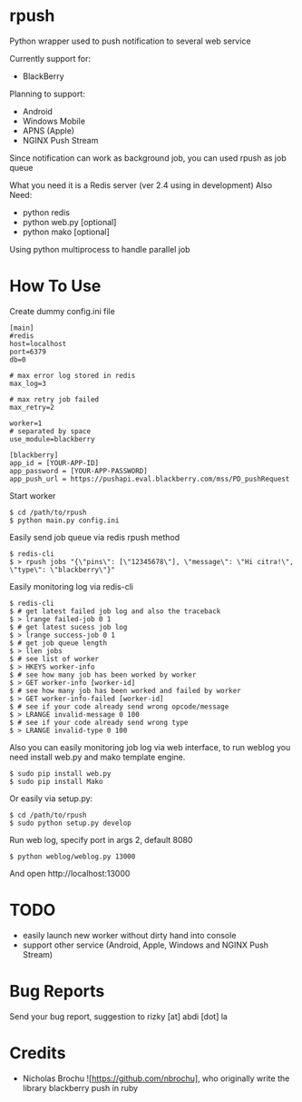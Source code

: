 rpush
=====

Python wrapper used to push notification to several web service

Currently support for:

 * BlackBerry

Planning to support:

 * Android
 * Windows Mobile
 * APNS (Apple)
 * NGINX Push Stream
 
Since notification can work as background job, you can used rpush as job queue

What you need it is a Redis server (ver 2.4 using in development)
Also Need:

 * python redis
 * python web.py [optional]
 * python mako [optional]
 
Using python multiprocess to handle parallel job

How To Use
==========

Create dummy config.ini file

    [main]
    #redis
    host=localhost
    port=6379
    db=0
    
    # max error log stored in redis
    max_log=3
    
    # max retry job failed
    max_retry=2
    
    worker=1
    # separated by space
    use_module=blackberry
    
    [blackberry]
    app_id = [YOUR-APP-ID]
    app_password = [YOUR-APP-PASSWORD]
    app_push_url = https://pushapi.eval.blackberry.com/mss/PD_pushRequest
    
Start worker

    $ cd /path/to/rpush
    $ python main.py config.ini
    
Easily send job queue via redis rpush method

    $ redis-cli
    $ > rpush jobs "{\"pins\": [\"12345678\"], \"message\": \"Hi citra!\", \"type\": \"blackberry\"}"
    
Easily monitoring log via redis-cli

    $ redis-cli
    $ # get latest failed job log and also the traceback
    $ > lrange failed-job 0 1
    $ # get latest sucess job log
    $ > lrange success-job 0 1
    $ # get job queue length
    $ > llen jobs
    $ # see list of worker
    $ > HKEYS worker-info
    $ # see how many job has been worked by worker
    $ > GET worker-info [worker-id]
    $ # see how many job has been worked and failed by worker
    $ > GET worker-info-failed [worker-id]
    $ # see if your code already send wrong opcode/message
    $ > LRANGE invalid-message 0 100
    $ # see if your code already send wrong type
    $ > LRANGE invalid-type 0 100

Also you can easily monitoring job log via web interface,
to run weblog you need install web.py and mako template engine.

    $ sudo pip install web.py
    $ sudo pip install Mako

Or easily via setup.py:

    $ cd /path/to/rpush
    $ sudo python setup.py develop

Run web log, specify port in args 2, default 8080

    $ python weblog/weblog.py 13000

And open http://localhost:13000

TODO
====

 * easily launch new worker without dirty hand into console
 * support other service (Android, Apple, Windows and NGINX Push Stream)
 
Bug Reports
===========

Send your bug report, suggestion to rizky [at] abdi [dot] la

Credits
=======

 * Nicholas Brochu ![https://github.com/nbrochu], who originally write the library blackberry push in ruby
